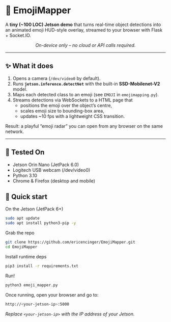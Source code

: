 # 📸 EmojiMapper

A **tiny (~100 LOC) Jetson demo** that turns real-time object detections into an animated emoji HUD-style overlay, streamed to your browser with Flask + Socket.IO.

<p align="center">
  <em>On-device only – no cloud or API calls required.</em><br/>
</p>

---

## ✨ What it does

1. Opens a camera (`/dev/video0` by default).  
2. Runs **`jetson.inference.detectNet`** with the built-in **SSD-Mobilenet-V2** model.  
3. Maps each detected class to an emoji (see `EMOJI` in `emojimapping.py`).  
4. Streams detections via WebSockets to a HTML page that  
   * positions the emoji over the object’s centre,
   * scales emoji size to bounding-box area,  
   * updates ~10 fps with a lightweight CSS transition.

Result: a playful “emoji radar” you can open from any browser on the same network.

---
## 🧪 Tested On

- Jetson Orin Nano (JetPack 6.0)
- Logitech USB webcam (/dev/video0)
- Python 3.10
- Chrome & Firefox (desktop and mobile)

## 🚀 Quick start

On the Jetson (JetPack 6+)
```bash
sudo apt update
sudo apt install python3-pip -y
```
Grab the repo
```bash
git clone https://github.com/ericencinger/EmojiMapper.git
cd EmojiMapper
```
Install runtime deps
```bash
pip3 install -r requirements.txt
```
Run!
```bash
python3 emoji_mapper.py
```
Once running, open your browser and go to:
```bash
http://<your-jetson-ip>:5000
```
*Replace `<your-jetson-ip>` with the IP address of your Jetson.*
